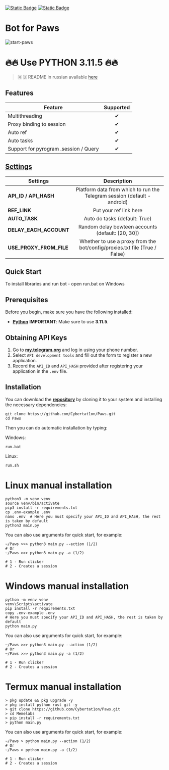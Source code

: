 [![Static Badge](https://img.shields.io/badge/Telegram-Bot%20Link-Link?style=for-the-badge&logo=Telegram&logoColor=white&logoSize=auto&color=blue)](https://t.me/PAWSOG_bot/PAWS?startapp=paJVq74B)
[![Static Badge](https://img.shields.io/badge/Telegram-Channel-Link?style=for-the-badge&logo=Telegram&logoColor=white&logoSize=auto&color=blue)](https://t.me/CyberToolz)


#  Bot for Paws

![start-paws](https://github.com/user-attachments/assets/69d1d3e6-6366-4513-be84-23dbda3ed128)


# 🔥🔥 Use PYTHON 3.11.5 🔥🔥

> 🇷 🇺 README in russian available [here](README-RU.md)

## Features  
| Feature                                                     | Supported |
|---------------------------------------------------------------|:---------:|
| Multithreading                                                |     ✔     |
| Proxy binding to session                                      |     ✔     |
| Auto ref                                                      |     ✔     |
| Auto tasks                                                    |     ✔     |
| Support for pyrogram .session / Query                         |     ✔     |

## [Settings](https://github.com/Cybertat1on/Paws/blob/main/.env-example)
| Settings                |                                Description                                 |
|-------------------------|:--------------------------------------------------------------------------:|
| **API_ID / API_HASH**   |  Platform data from which to run the Telegram session (default - android)  |       
| **REF_LINK**            |                           Put your ref link here                           |
| **AUTO_TASK**           |                       Auto do tasks (default: True)                        |
| **DELAY_EACH_ACCOUNT**  |             Random delay bewteen accounts (default: [20, 30])              |
| **USE_PROXY_FROM_FILE** | Whether to use a proxy from the bot/config/proxies.txt file (True / False) |



## Quick Start

To install libraries and run bot - open run.bat on Windows

## Prerequisites
Before you begin, make sure you have the following installed:
- [**Python**](https://www.python.org/downloads/release/python-3115/) **IMPORTANT**: Make sure to use **3.11.5**. 

## Obtaining API Keys
1. Go to [**my.telegram.org**](https://my.telegram.org/auth) and log in using your phone number.
2. Select `API development tools` and fill out the form to register a new application.
3. Record the `API_ID` and `API_HASH` provided after registering your application in the `.env` file.

## Installation
You can download the [**repository**](https://github.com/Cybertat1on/Paws) by cloning it to your system and installing the necessary dependencies:
```shell
git clone https://github.com/Cybertat1on/Paws.git
cd Paws
```

Then you can do automatic installation by typing:

Windows:
```shell
run.bat
```

Linux:
```shell
run.sh
```

# Linux manual installation
```shell
python3 -m venv venv
source venv/bin/activate
pip3 install -r requirements.txt
cp .env-example .env
nano .env  # Here you must specify your API_ID and API_HASH, the rest is taken by default
python3 main.py
```

You can also use arguments for quick start, for example:
```shell
~/Paws >>> python3 main.py --action (1/2)
# Or
~/Paws >>> python3 main.py -a (1/2)

# 1 - Run clicker
# 2 - Creates a session
```

# Windows manual installation
```shell
python -m venv venv
venv\Scripts\activate
pip install -r requirements.txt
copy .env-example .env
# Here you must specify your API_ID and API_HASH, the rest is taken by default
python main.py
```
You can also use arguments for quick start, for example:
```shell
~/Paws >>> python3 main.py --action (1/2)
# Or
~/Paws >>> python3 main.py -a (1/2)

# 1 - Run clicker
# 2 - Creates a session
```

# Termux manual installation
```
> pkg update && pkg upgrade -y
> pkg install python rust git -y
> git clone https://github.com/Cybertat1on/Paws.git
> cd Memelabs
> pip install -r requirements.txt
> python main.py
```

You can also use arguments for quick start, for example:
```termux
~/Paws > python main.py --action (1/2)
# Or
~/Paws > python main.py -a (1/2)

# 1 - Run clicker
# 2 - Creates a session 
```
